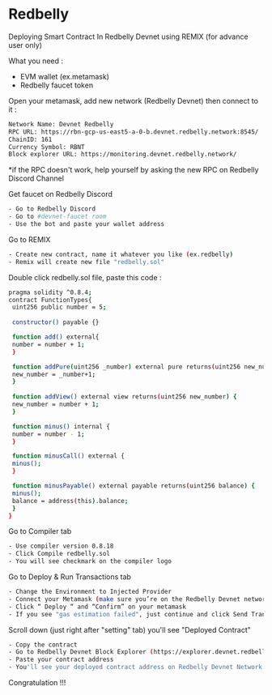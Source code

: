 # Redbelly
Deploying Smart Contract In Redbelly Devnet using REMIX (for advance user only)

What you need :
-  EVM wallet (ex.metamask)
-  Redbelly faucet token

Open your metamask, add new network (Redbelly Devnet) then connect to it :
```bash
Network Name: Devnet Redbelly
RPC URL: https://rbn-gcp-us-east5-a-0-b.devnet.redbelly.network:8545/
ChainID: 161
Currency Symbol: RBNT
Block explorer URL: https://monitoring.devnet.redbelly.network/
```
*if the RPC doesn't work, help yourself by asking the new RPC on Redbelly Discord Channel

Get faucet on Redbelly Discord
```bash
- Go to Redbelly Discord
- Go to #devnet-faucet room
- Use the bot and paste your wallet address
```

Go to REMIX
```bash
- Create new contract, name it whatever you like (ex.redbelly)
- Remix will create new file "redbelly.sol"
```

Double click redbelly.sol file, paste this code :
```bash
pragma solidity ^0.8.4;
contract FunctionTypes{
 uint256 public number = 5;
 
 constructor() payable {}

 function add() external{
 number = number + 1;
 }

 function addPure(uint256 _number) external pure returns(uint256 new_number){
 new_number = _number+1;
 }
 
 function addView() external view returns(uint256 new_number) {
 new_number = number + 1;
 }

 function minus() internal {
 number = number - 1;
 }

 function minusCall() external {
 minus();
 }

 function minusPayable() external payable returns(uint256 balance) {
 minus(); 
 balance = address(this).balance;
 }
}
```

Go to Compiler tab
```bash
- Use compiler version 0.8.18
- Click Compile redbelly.sol
- You will see checkmark on the compiler logo
```

Go to Deploy & Run Transactions tab
```bash
- Change the Environment to Injected Provider
- Connect your Metamask (make sure you’re on the Redbelly Devnet network)
- Click “ Deploy “ and “Confirm” on your metamask
- If you see "gas estimation failed", just continue and click Send Transaction
```

Scroll down (just right after "setting" tab) you'll see "Deployed Contract"
```bash
- Copy the contract
- Go to Redbelly Devnet Block Explorer (https://explorer.devnet.redbelly.network/overview)
- Paste your contract address
- You'll see your deployed contract address on Redbelly Devnet Network
```

Congratulation !!!
